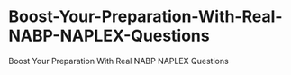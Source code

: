# Boost-Your-Preparation-With-Real-NABP-NAPLEX-Questions
Boost Your Preparation With Real NABP NAPLEX Questions
